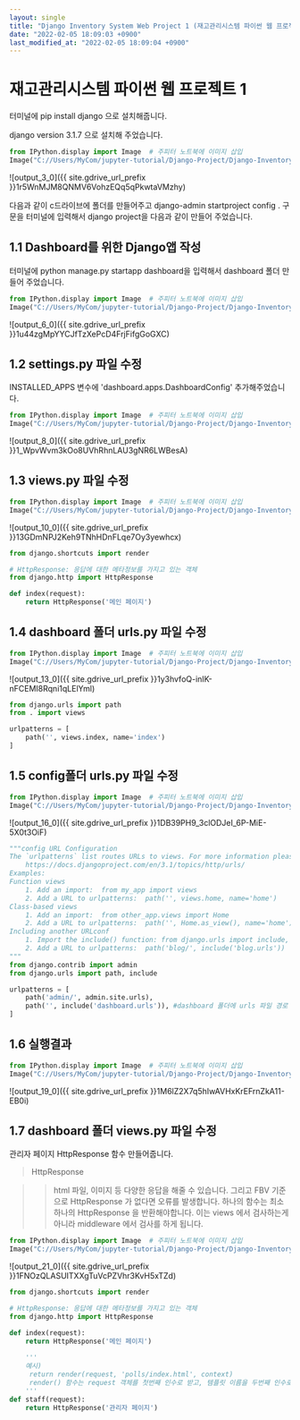 ```yaml
---
layout: single
title: "Django Inventory System Web Project 1 (재고관리시스템 파이썬 웹 프로젝트)"
date: "2022-02-05 18:09:03 +0900"
last_modified_at: "2022-02-05 18:09:04 +0900"
---
```



# 재고관리시스템 파이썬 웹 프로젝트 1

터미널에 pip install django 으로 설치해줍니다.

django version 3.1.7 으로 설치해 주었습니다.


```python
from IPython.display import Image  # 주피터 노트북에 이미지 삽입
Image("C://Users/MyCom/jupyter-tutorial/Django-Project/Django-Inventory-System-Web/data/2.png")
```



![output_3_0]({{ site.gdrive_url_prefix }}1r5WnMJM8QNMV6VohzEQq5qPkwtaVMzhy)
    



다음과 같이 c드라이브에 폴더를 만들어주고 django-admin startproject config . 구문을 터미널에 입력해서 django project을 다음과 같이 만들어 주었습니다.

## 1.1 Dashboard를 위한 Django앱 작성

터미널에 python manage.py startapp dashboard을 입력해서 dashboard 폴더 만들어 주었습니다.


```python
from IPython.display import Image  # 주피터 노트북에 이미지 삽입
Image("C://Users/MyCom/jupyter-tutorial/Django-Project/Django-Inventory-System-Web/data/3.png")
```




      
![output_6_0]({{ site.gdrive_url_prefix }}1u44zgMpYYCJfTzXePcD4FrjFifgGoGXC)



## 1.2 settings.py 파일 수정 

INSTALLED_APPS 변수에 'dashboard.apps.DashboardConfig' 추가해주었습니다.


```python
from IPython.display import Image  # 주피터 노트북에 이미지 삽입
Image("C://Users/MyCom/jupyter-tutorial/Django-Project/Django-Inventory-System-Web/data/4.png")
```




![output_8_0]({{ site.gdrive_url_prefix }}1_WpvWvm3kOo8UVhRhnLAU3gNR6LWBesA)



## 1.3 views.py 파일 수정


```python
from IPython.display import Image  # 주피터 노트북에 이미지 삽입
Image("C://Users/MyCom/jupyter-tutorial/Django-Project/Django-Inventory-System-Web/data/5.png")
```




![output_10_0]({{ site.gdrive_url_prefix }}13GDmNPJ2Keh9TNhHDnFLqe7Oy3yewhcx)




```python
from django.shortcuts import render

# HttpResponse: 응답에 대한 메타정보를 가지고 있는 객체
from django.http import HttpResponse

def index(request):
    return HttpResponse('메인 페이지')
```

## 1.4 dashboard 폴더 urls.py 파일 수정


```python
from IPython.display import Image  # 주피터 노트북에 이미지 삽입
Image("C://Users/MyCom/jupyter-tutorial/Django-Project/Django-Inventory-System-Web/data/6.png")
```



![output_13_0]({{ site.gdrive_url_prefix }}1y3hvfoQ-inIK-nFCEMI8Rqni1qLElYml)
    




```python
from django.urls import path
from . import views

urlpatterns = [
    path('', views.index, name='index')
]
```

## 1.5 config폴더 urls.py 파일 수정


```python
from IPython.display import Image  # 주피터 노트북에 이미지 삽입
Image("C://Users/MyCom/jupyter-tutorial/Django-Project/Django-Inventory-System-Web/data/7.png")
```



![output_16_0]({{ site.gdrive_url_prefix }}1DB39PH9_3clODJeI_6P-MiE-5X0t3OiF)
    




```python
"""config URL Configuration
The `urlpatterns` list routes URLs to views. For more information please see:
    https://docs.djangoproject.com/en/3.1/topics/http/urls/
Examples:
Function views
    1. Add an import:  from my_app import views
    2. Add a URL to urlpatterns:  path('', views.home, name='home')
Class-based views
    1. Add an import:  from other_app.views import Home
    2. Add a URL to urlpatterns:  path('', Home.as_view(), name='home')
Including another URLconf
    1. Import the include() function: from django.urls import include, path
    2. Add a URL to urlpatterns:  path('blog/', include('blog.urls'))
"""
from django.contrib import admin
from django.urls import path, include

urlpatterns = [
    path('admin/', admin.site.urls),
    path('', include('dashboard.urls')), #dashboard 폴더에 urls 파일 경로 설정
]

```

## 1.6 실행결과


```python
from IPython.display import Image  # 주피터 노트북에 이미지 삽입
Image("C://Users/MyCom/jupyter-tutorial/Django-Project/Django-Inventory-System-Web/data/8.png")
```



![output_19_0]({{ site.gdrive_url_prefix }}1M6lZ2X7q5hIwAVHxKrEFrnZkA11-EB0i)



## 1.7 dashboard 폴더 views.py 파일 수정

관리자 페이지 HttpResponse 함수 만들어줍니다.


> HttpResponse

>> html 파일, 이미지 등 다양한 응답을 해줄 수 있습니다. 그리고 FBV 기준으로 HttpResponse 가 없다면 오류를 발생합니다. 하나의 함수는 최소 하나의 HttpResponse 을 반환해야합니다. 이는 views 에서 검사하는게 아니라 middleware 에서 검사를 하게 됩니다.


```python
from IPython.display import Image  # 주피터 노트북에 이미지 삽입
Image("C://Users/MyCom/jupyter-tutorial/Django-Project/Django-Inventory-System-Web/data/9.png")
```




![output_21_0]({{ site.gdrive_url_prefix }}1FNOzQLASUITXXgTuVcPZVhr3KvH5xTZd)




```python
from django.shortcuts import render

# HttpResponse: 응답에 대한 메타정보를 가지고 있는 객체
from django.http import HttpResponse

def index(request):
    return HttpResponse('메인 페이지')
    
    '''
    예시)
     return render(request, 'polls/index.html', context) 
     render() 함수는 request 객체를 첫번째 인수로 받고, 템플릿 이름을 두번째 인수로 받으며, context 사전형 객체를 세전째 선택적(optional) 인수로 받습니다. 인수로 지정된 context로 표현된 템플릿의 HttpResponse 객체가 반환됩니다.
    '''
def staff(request):
    return HttpResponse('관리자 페이지')
```
